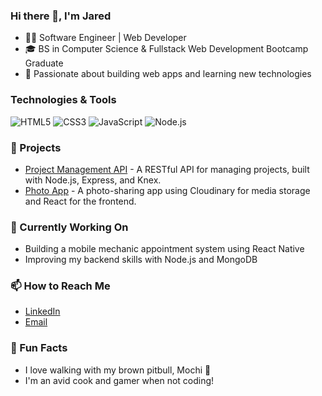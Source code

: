 ### Hi there 👋, I'm Jared
- 🧑‍💻 Software Engineer | Web Developer
- 🎓 BS in Computer Science & Fullstack Web Development Bootcamp Graduate
- 🚀 Passionate about building web apps and learning new technologies
### Technologies & Tools
![HTML5](https://img.shields.io/badge/-HTML5-E34F26?style=flat&logo=html5&logoColor=white)
![CSS3](https://img.shields.io/badge/-CSS3-1572B6?style=flat&logo=css3&logoColor=white)
![JavaScript](https://img.shields.io/badge/-JavaScript-F7DF1E?style=flat&logo=javascript&logoColor=black)
![Node.js](https://img.shields.io/badge/-Node.js-339933?style=flat&logo=node.js&logoColor=white)
### 🚀 Projects
- [Project Management API](https://github.com/username/project-management-api) - A RESTful API for managing projects, built with Node.js, Express, and Knex.
- [Photo App](https://github.com/username/photo-app) - A photo-sharing app using Cloudinary for media storage and React for the frontend.
### 🔧 Currently Working On
- Building a mobile mechanic appointment system using React Native
- Improving my backend skills with Node.js and MongoDB
### 📫 How to Reach Me
- [LinkedIn]((https://www.linkedin.com/in/0jsnipes/))
- [Email](jared.c.snipes@gmail.com)
### 🌟 Fun Facts
- I love walking with my brown pitbull, Mochi 🐾
- I'm an avid cook and gamer when not coding!




<!--
**0Jsnipes/0Jsnipes** is a ✨ _special_ ✨ repository because its `README.md` (this file) appears on your GitHub profile.

Here are some ideas to get you started:

- 🔭 I’m currently working on ...
- 🌱 I’m currently learning ...
- 👯 I’m looking to collaborate on ...
- 🤔 I’m looking for help with ...
- 💬 Ask me about ...
- 📫 How to reach me: ...
- 😄 Pronouns: ...
- ⚡ Fun fact: ...
-->
